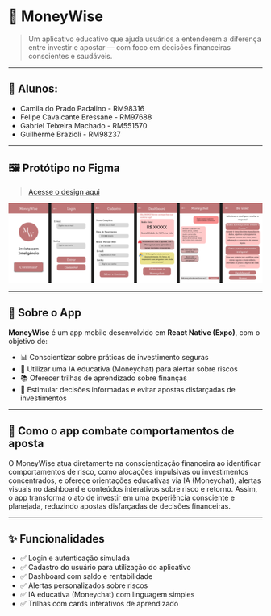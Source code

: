 # 💼 MoneyWise

> Um aplicativo educativo que ajuda usuários a entenderem a diferença entre investir e apostar — com foco em decisões financeiras conscientes e saudáveis.

---

## 🚀 Alunos:
- Camila do Prado Padalino - RM98316
- Felipe Cavalcante Bressane - RM97688
- Gabriel Teixeira Machado - RM551570
- Guilherme Brazioli - RM98237

---

## 🖼️ Protótipo no Figma

> [Acesse o design aqui](https://www.figma.com/proto/JWp8bp8wZR4vII4Y3cy529/MoneyWise-App?node-id=3-2&t=Ai8ybSaRkaZMok2K-1)

![MoneyWise Preview](./assets/MoneyWisePrototipo.jpg)

---

## 📱 Sobre o App

**MoneyWise** é um app mobile desenvolvido em **React Native (Expo)**, com o objetivo de:

- 📊 Conscientizar sobre práticas de investimento seguras
- 🤖 Utilizar uma IA educativa (Moneychat) para alertar sobre riscos
- 📚 Oferecer trilhas de aprendizado sobre finanças
- 🧠 Estimular decisões informadas e evitar apostas disfarçadas de investimentos

---

## 🧠 Como o app combate comportamentos de aposta
O MoneyWise atua diretamente na conscientização financeira ao identificar comportamentos de risco, como alocações impulsivas ou investimentos concentrados, e oferece orientações educativas via IA (Moneychat), alertas visuais no dashboard e conteúdos interativos sobre risco e retorno. Assim, o app transforma o ato de investir em uma experiência consciente e planejada, reduzindo apostas disfarçadas de decisões financeiras.

---

## ✨ Funcionalidades

- ✅ Login e autenticação simulada
- ✅ Cadastro do usuário para utilização do aplicativo
- ✅ Dashboard com saldo e rentabilidade
- ✅ Alertas personalizados sobre riscos
- ✅ IA educativa (Moneychat) com linguagem simples
- ✅ Trilhas com cards interativos de aprendizado
